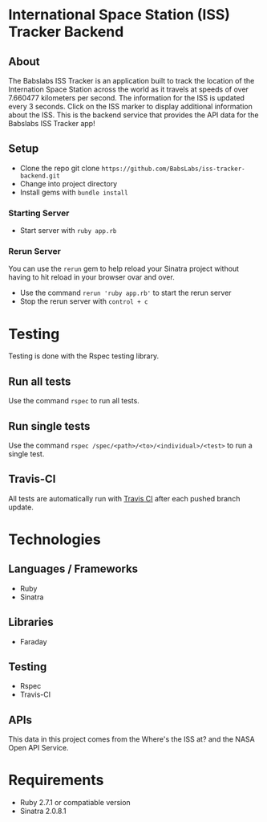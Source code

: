# International Space Station (ISS) Tracker Backend

## About
The Babslabs ISS Tracker is an application built to track the location of the Internation Space Station across the world as it travels at speeds of over 7.660477 kilometers per second. The information for the ISS is updated every 3 seconds. Click on the ISS marker to display additional information about the ISS. This is the backend service that provides the API data for the Babslabs ISS Tracker app!

## Setup
- Clone the repo git clone `https://github.com/BabsLabs/iss-tracker-backend.git`
- Change into project directory
- Install gems with `bundle install`

### Starting Server
- Start server with `ruby app.rb`

### Rerun Server
You can use the `rerun` gem to help reload your Sinatra project without having to hit reload in your browser ovar and over. 
- Use the command `rerun 'ruby app.rb'` to start the rerun server
- Stop the rerun server with `control + c`

# Testing
Testing is done with the Rspec testing library.

## Run all tests
Use the command `rspec` to run all tests.

## Run single tests
Use the command `rspec /spec/<path>/<to>/<individual>/<test>` to run a single test.

## Travis-CI
All tests are automatically run with [Travis CI](https://travis-ci.com/) after each pushed branch update.

# Technologies

## Languages / Frameworks
- Ruby
- Sinatra

## Libraries
- Faraday

## Testing
- Rspec
- Travis-CI

## APIs
This data in this project comes from the Where's the ISS at? and the NASA Open API Service.

# Requirements
- Ruby 2.7.1 or compatiable version
- Sinatra 2.0.8.1